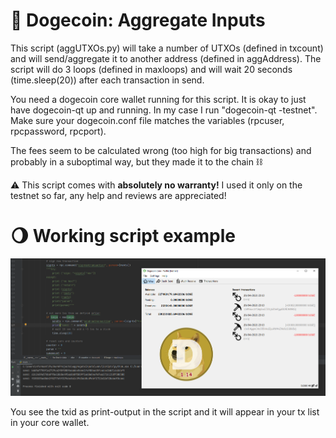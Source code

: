 # :rocket: Dogecoin: Aggregate Inputs

This script (aggUTXOs.py) will take a number of UTXOs (defined in txcount) and will send/aggregate it to another address (defined in aggAddress).
The script will do 3 loops (defined in maxloops) and will wait 20 seconds (time.sleep(20)) after each transaction in send.

You need a dogecoin core wallet running for this script. It is okay to just have dogecoin-qt up and running. In my case I run "dogecoin-qt -testnet". 
Make sure your dogecoin.conf file matches the variables (rpcuser, rpcpassword, rpcport).

The fees seem to be calculated wrong (too high for big transactions) and probably in a suboptimal way, but they made it to the chain :chains:

:warning: This script comes with **absolutely no warranty!** I used it only on the testnet so far, any help and reviews are appreciated!

# :waning_gibbous_moon: Working script example
![Screenshot](https://github.com/nformant1/AggregateInputs/blob/main/script_in_action.png)

You see the txid as print-output in the script and it will appear in your tx list in your core wallet.
